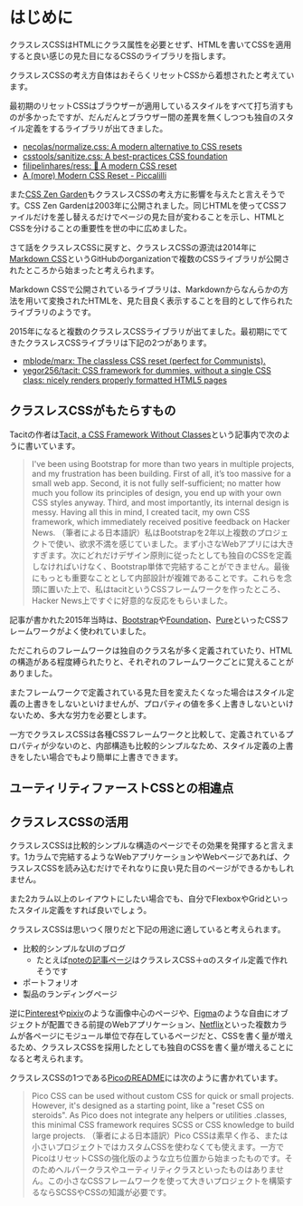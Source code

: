 # はじめに

クラスレスCSSはHTMLにクラス属性を必要とせず、HTMLを書いてCSSを適用すると良い感じの見た目になるCSSのライブラリを指します。

クラスレスCSSの考え方自体はおそらくリセットCSSから着想されたと考えています。

最初期のリセットCSSはブラウザーが適用しているスタイルをすべて打ち消すものが多かったですが、だんだんとブラウザー間の差異を無くしつつも独自のスタイル定義をするライブラリが出てきました。

- [necolas/normalize.css: A modern alternative to CSS resets](https://github.com/necolas/normalize.css)
- [csstools/sanitize.css: A best-practices CSS foundation](https://github.com/csstools/sanitize.css)
- [filipelinhares/ress: 🚿 A modern CSS reset](https://github.com/filipelinhares/ress)
- [A (more) Modern CSS Reset - Piccalilli](https://piccalil.li/blog/a-more-modern-css-reset/)

また[CSS Zen Garden](https://www.csszengarden.com/)もクラスレスCSSの考え方に影響を与えたと言えそうです。CSS Zen Gardenは2003年に公開されました。同じHTMLを使ってCSSファイルだけを差し替えるだけでページの見た目が変わることを示し、HTMLとCSSを分けることの重要性を世の中に広めました。

さて話をクラスレスCSSに戻すと、クラスレスCSSの源流は2014年に[Markdown CSS](https://github.com/markdowncss)というGitHubのorganizationで複数のCSSライブラリが公開されたところから始まったと考えられます。

Markdown CSSで公開されているライブラリは、Markdownからなんらかの方法を用いて変換されたHTMLを、見た目良く表示することを目的として作られたライブラリのようです。

2015年になると複数のクラスレスCSSライブラリが出てました。最初期にでてきたクラスレスCSSライブラリは下記の2つがあります。

- [mblode/marx: The classless CSS reset (perfect for Communists).](https://github.com/mblode/marx)
- [yegor256/tacit: CSS framework for dummies, without a single CSS class: nicely renders properly formatted HTML5 pages](https://github.com/yegor256/tacit)

## クラスレスCSSがもたらすもの

Tacitの作者は[Tacit, a CSS Framework Without Classes](https://www.yegor256.com/2015/04/13/tacit-css-framework-for-dummies.html)という記事内で次のように書いています。

> I've been using Bootstrap for more than two years in multiple projects, and my frustration has been building. First of all, it’s too massive for a small web app. Second, it is not fully self-sufficient; no matter how much you follow its principles of design, you end up with your own CSS styles anyway. Third, and most importantly, its internal design is messy. Having all this in mind, I created tacit, my own CSS framework, which immediately received positive feedback on Hacker News.
> （筆者による日本語訳）私はBootstrapを2年以上複数のプロジェクトで使い、欲求不満を感じていました。まず小さなWebアプリには大きすぎます。次にどれだけデザイン原則に従ったとしても独自のCSSを定義しなければいけなく、Bootstrap単体で完結することができません。最後にもっとも重要なこととして内部設計が複雑であることです。これらを念頭に置いた上で、私はtacitというCSSフレームワークを作ったところ、Hacker News上ですぐに好意的な反応をもらいました。

記事が書かれた2015年当時は、[Bootstrap](https://getbootstrap.com/)や[Foundation](https://get.foundation/)、[Pure](https://purecss.io/)といったCSSフレームワークがよく使われていました。

ただこれらのフレームワークは独自のクラス名が多く定義されていたり、HTMLの構造がある程度縛られたりと、それぞれのフレームワークごとに覚えることがありました。

またフレームワークで定義されている見た目を変えたくなった場合はスタイル定義の上書きをしないといけませんが、プロパティの値を多く上書きしないといけないため、多大な労力を必要とします。

一方でクラスレスCSSは各種CSSフレームワークと比較して、定義されているプロパティが少ないのと、内部構造も比較的シンプルなため、スタイル定義の上書きをしたい場合でもより簡単に上書きできます。

## ユーティリティファーストCSSとの相違点

## クラスレスCSSの活用

クラスレスCSSは比較的シンプルな構造のページでその効果を発揮すると言えます。1カラムで完結するようなWebアプリケーションやWebページであれば、クラスレスCSSを読み込むだけでそれなりに良い見た目のページができるかもしれません。

また2カラム以上のレイアウトにしたい場合でも、自分でFlexboxやGridといったスタイル定義をすれば良いでしょう。

クラスレスCSSは思いつく限りだと下記の用途に適していると考えられます。

- 比較的シンプルなUIのブログ
  - たとえば[noteの記事ページ](https://note.com/kubosho_/n/n0409d664249c)はクラスレスCSS＋αのスタイル定義で作れそうです
- ポートフォリオ
- 製品のランディングページ

逆に[Pinterest](https://jp.pinterest.com/)や[pixiv](https://www.pixiv.net/)のような画像中心のページや、[Figma](https://www.figma.com/)のような自由にオブジェクトが配置できる前提のWebアプリケーション、[Netflix](https://www.netflix.com/jp)といった複数カラムが各ページにモジュール単位で存在しているページだと、CSSを書く量が増えるため、クラスレスCSSを採用したとしても独自のCSSを書く量が増えることになると考えられます。

クラスレスCSSの1つである[PicoのREADME](https://github.com/picocss/pico?tab=readme-ov-file#limitations)には次のように書かれています。

> Pico CSS can be used without custom CSS for quick or small projects. However, it's designed as a starting point, like a "reset CSS on steroids". As Pico does not integrate any helpers or utilities .classes, this minimal CSS framework requires SCSS or CSS knowledge to build large projects.
> （筆者による日本語訳）Pico CSSは素早く作る、または小さいプロジェクトではカスタムCSSを使わなくても使えます。一方でPicoはリセットCSSの強化版のような立ち位置から始まったものです。そのためヘルパークラスやユーティリティクラスといったものはありません。この小さなCSSフレームワークを使って大きいプロジェクトを構築するならSCSSやCSSの知識が必要です。
